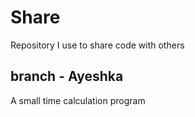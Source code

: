 # Share
Repository I use to share code with others

## branch - Ayeshka
A small time calculation program
